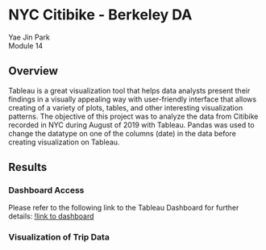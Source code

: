 # NYC Citibike - Berkeley DA
Yae Jin Park\
Module 14

## Overview
Tableau is a great visualization tool that helps data analysts present their findings in a visually appealing way with user-friendly interface that allows creating of a variety of plots, tables, and other interesting visualization patterns. The objective of this project was to analyze the data from Citibike recorded in NYC during August of 2019 with Tableau. Pandas was used to change the datatype on one of the columns (date) in the data before creating visualization on Tableau.

## Results
### Dashboard Access
Please refer to the following link to the Tableau Dashboard for further details: 
[!link to dashboard](https://public.tableau.com/shared/65GT93RGJ?:display_count=n&:origin=viz_share_link)

### Visualization of Trip Data
